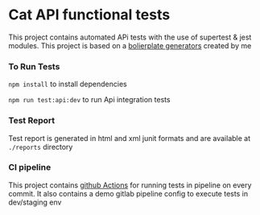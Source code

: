 # Cat API functional tests 

This project contains automated APi tests with the use of supertest & jest modules.
This project is based on a [bolierplate generators](https://www.npmjs.com/package/generator-api-tests-zen) created by me 

### To Run Tests
`npm install` to install dependencies

`npm run test:api:dev` to run Api integration tests

### Test Report
Test report is generated in html and xml junit formats and are available at `./reports` directory

### CI pipeline
This project contains [github Actions](https://github.com/dineshk-qa/cat.api.tests/actions) for running tests in pipeline on every commit.
It also contains a demo gitlab pipeline config to execute tests in dev/staging env
